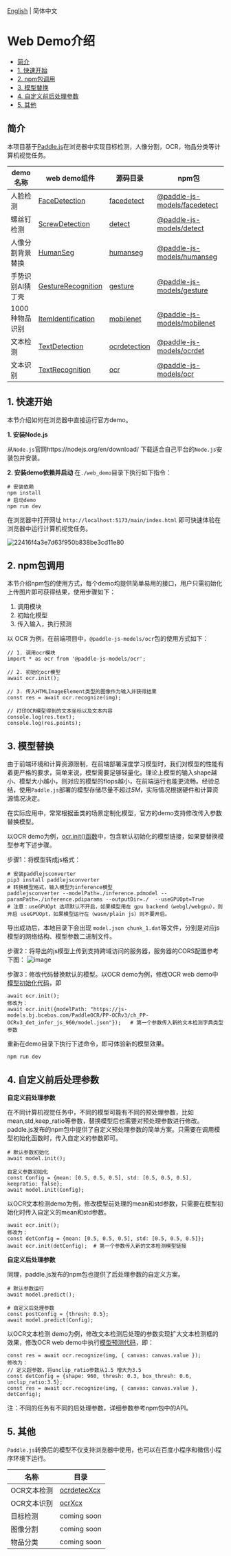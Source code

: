 [English](WebDemo_en.md) | 简体中文

# Web Demo介绍

- [简介](#0)
- [1. 快速开始](#1)
- [2. npm包调用](#2)
- [3. 模型替换](#3)
- [4. 自定义前后处理参数](#4)
- [5. 其他](#5)

<a name="0"></a>
## 简介

本项目基于[Paddle.js](https://github.com/PaddlePaddle/Paddle.js)在浏览器中实现目标检测，人像分割，OCR，物品分类等计算机视觉任务。


|demo名称|web demo组件|源码目录|npm包|
|-|-|-|-|
|人脸检测|[FaceDetection](./web_demo/src/pages/cv/detection/FaceDetection/)| [facedetect](./package/packages/paddlejs-models/facedetect)|[@paddle-js-models/facedetect](https://www.npmjs.com/package/@paddle-js-models/facedetect)|
|螺丝钉检测|[ScrewDetection](./web_demo/src/pages/cv/detection/ScrewDetection)| [detect](./package/packages/paddlejs-models/detect)|[@paddle-js-models/detect](https://www.npmjs.com/package/@paddle-js-models/detect)|
|人像分割背景替换|[HumanSeg](./web_demo/src/pages/cv/segmentation/HumanSeg)|[humanseg](./package/packages/paddlejs-models/humanseg)|[@paddle-js-models/humanseg](https://www.npmjs.com/package/@paddle-js-models/humanseg)|
|手势识别AI猜丁壳|[GestureRecognition](./web_demo/src/pages/cv/recognition/GestureRecognition)|[gesture](./package/packages/paddlejs-models/gesture)|[@paddle-js-models/gesture](https://www.npmjs.com/package/@paddle-js-models/gesture)|
|1000种物品识别|[ItemIdentification](./web_demo/src/pages/cv/recognition/ItemIdentification)|[mobilenet](./package/packages/paddlejs-models/mobilenet)|[@paddle-js-models/mobilenet](https://www.npmjs.com/package/@paddle-js-models/mobilenet)|
|文本检测|[TextDetection](./web_demo/src/pages/cv/ocr/TextDetection)|[ocrdetection](./package/packages/paddlejs-models/ocrdetection)|[@paddle-js-models/ocrdet](https://www.npmjs.com/package/@paddle-js-models/ocrdet)|
|文本识别|[TextRecognition](./web_demo/src/pages/cv/ocr/TextRecognition)|[ocr](./package/packages/paddlejs-models/ocr)|[@paddle-js-models/ocr](https://www.npmjs.com/package/@paddle-js-models/ocr)|


<a name="1"></a>
## 1. 快速开始

本节介绍如何在浏览器中直接运行官方demo。

**1. 安装Node.js**

从`Node.js`官网https://nodejs.org/en/download/ 下载适合自己平台的`Node.js`安装包并安装。

**2. 安装demo依赖并启动**
在`./web_demo`目录下执行如下指令：

```
# 安装依赖
npm install
# 启动demo
npm run dev
```

在浏览器中打开网址 `http://localhost:5173/main/index.html` 即可快速体验在浏览器中运行计算机视觉任务。

![22416f4a3e7d63f950b838be3cd11e80](https://user-images.githubusercontent.com/26592129/196685868-93ab53bd-cb2e-44ff-a56b-50c1781b8679.jpg)

<a name="2"></a>
## 2. npm包调用

本节介绍npm包的使用方式，每个demo均提供简单易用的接口，用户只需初始化上传图片即可获得结果，使用步骤如下：
1. 调用模块
2. 初始化模型
3. 传入输入，执行预测

以 OCR 为例，在前端项目中，`@paddle-js-models/ocr`包的使用方式如下：

```
// 1. 调用ocr模块
import * as ocr from '@paddle-js-models/ocr';

// 2. 初始化ocr模型
await ocr.init();

// 3. 传入HTMLImageElement类型的图像作为输入并获得结果
const res = await ocr.recognize(img);

// 打印OCR模型得到的文本坐标以及文本内容
console.log(res.text);
console.log(res.points);
```

<a name="3"></a>
## 3. 模型替换

由于前端环境和计算资源限制，在前端部署深度学习模型时，我们对模型的性能有着更严格的要求，简单来说，模型需要足够轻量化。理论上模型的输入shape越小、模型大小越小，则对应的模型的flops越小，在前端运行也能更流畅。经验总结，使用`Paddle.js`部署的模型存储尽量不超过*5M*，实际情况根据硬件和计算资源情况决定。

在实际应用中，常常根据垂类的场景定制化模型，官方的demo支持修改传入参数替换模型。

以OCR demo为例，[ocr.init()函数](https://github.com/PaddlePaddle/FastDeploy/tree/develop/examples/application/js/package/packages/paddlejs-models/ocr/src/index.ts#L52)中，包含默认初始化的模型链接，如果要替换模型参考下述步骤。

步骤1：将模型转成js格式：
```
# 安装paddlejsconverter
pip3 install paddlejsconverter
# 转换模型格式，输入模型为inference模型
paddlejsconverter --modelPath=./inference.pdmodel --paramPath=./inference.pdiparams --outputDir=./  --useGPUOpt=True
# 注意：useGPUOpt 选项默认不开启，如果模型用在 gpu backend（webgl/webgpu），则开启 useGPUOpt，如果模型运行在（wasm/plain js）则不要开启。
```

导出成功后，本地目录下会出现 `model.json chunk_1.dat`等文件，分别是对应js模型的网络结构、模型参数二进制文件。

步骤2：将导出的js模型上传到支持跨域访问的服务器，服务器的CORS配置参考下图：
![image](https://user-images.githubusercontent.com/26592129/196612669-5233137a-969c-49eb-b8c7-71bef5088686.png)


步骤3：修改代码替换默认的模型。以OCR demo为例，修改OCR web demo中[模型初始化代码](https://github.com/PaddlePaddle/FastDeploy/tree/develop/examples/application/js/web_demo/src/pages/cv/ocr/TextRecognition/TextRecognition.vue#L64)，即

```
await ocr.init();
修改为：
await ocr.init({modelPath: "https://js-models.bj.bcebos.com/PaddleOCR/PP-OCRv3/ch_PP-OCRv3_det_infer_js_960/model.json"});   # 第一个参数传入新的文本检测字典类型参数
```

重新在demo目录下执行下述命令，即可体验新的模型效果。
```
npm run dev
```

<a name="4"></a>
## 4. 自定义前后处理参数

**自定义前处理参数**

在不同计算机视觉任务中，不同的模型可能有不同的预处理参数，比如mean,std,keep_ratio等参数，替换模型后也需要对预处理参数进行修改。paddle.js发布的npm包中提供了自定义预处理参数的简单方案。只需要在调用模型初始化函数时，传入自定义的参数即可。

```
# 默认参数初始化
await model.init();

自定义参数初始化
const Config = {mean: [0.5, 0.5, 0.5], std: [0.5, 0.5, 0.5], keepratio: false};
await model.init(Config);
```

以OCR文本检测demo为例，修改模型前处理的mean和std参数，只需要在模型初始化时传入自定义的mean和std参数。
```
await ocr.init();
修改为：
const detConfig = {mean: [0.5, 0.5, 0.5], std: [0.5, 0.5, 0.5]};
await ocr.init(detConfig);  # 第一个参数传入新的文本检测模型链接
```

**自定义后处理参数**

同理，paddle.js发布的npm包也提供了后处理参数的自定义方案。

```
# 默认参数运行
await model.predict();

# 自定义后处理参数
const postConfig = {thresh: 0.5};
await model.predict(Config);
```

以OCR文本检测 demo为例，修改文本检测后处理的参数实现扩大文本检测框的效果，修改OCR web demo中执行[模型预测代码](https://github.com/PaddlePaddle/FastDeploy/tree/develop/examples/application/web_demo/src/pages/cv/ocr/TextRecognition/TextRecognition.vue#L99)，即：

```
const res = await ocr.recognize(img, { canvas: canvas.value });
修改为：
// 定义超参数，将unclip_ratio参数从1.5 增大为3.5
const detConfig = {shape: 960, thresh: 0.3, box_thresh: 0.6, unclip_ratio:3.5};
const res = await ocr.recognize(img, { canvas: canvas.value }, detConfig);
```

注：不同的任务有不同的后处理参数，详细参数参考npm包中的API。

<a name="5"></a>
## 5. 其他

`Paddle.js`转换后的模型不仅支持浏览器中使用，也可以在百度小程序和微信小程序环境下运行。

|名称|目录|
|-|-|
|OCR文本检测| [ocrdetecXcx](./mini_program/ocrdetectXcx/) |
|OCR文本识别| [ocrXcx](./mini_program/ocrXcx/) |
|目标检测| coming soon |
|图像分割| coming soon | 
|物品分类| coming soon | 
